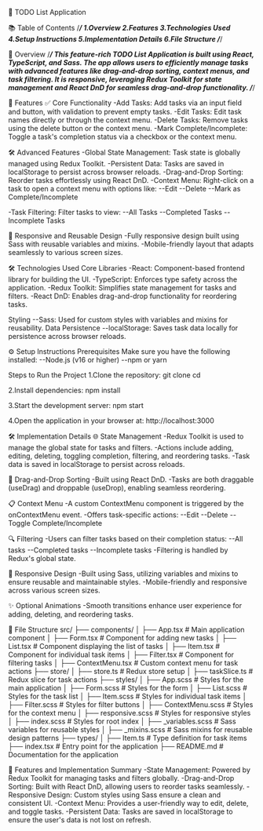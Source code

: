 📝 TODO List Application


📚 Table of Contents
/*******************************/
1.Overview
2.Features
3.Technologies Used
4.Setup Instructions
5.Implementation Details
6.File Structure
/*******************************/


🧐 Overview
/*******************************/
This feature-rich TODO List Application is built using React, TypeScript, and Sass. The app allows users to efficiently manage tasks with advanced features like drag-and-drop sorting, context menus, and task filtering. It is responsive, leveraging Redux Toolkit for state management and React DnD for seamless drag-and-drop functionality.
/*******************************/


🚀 Features
✅ Core Functionality
-Add Tasks: Add tasks via an input field and button, with validation to prevent empty tasks.
-Edit Tasks: Edit task names directly or through the context menu.
-Delete Tasks: Remove tasks using the delete button or the context menu.
-Mark Complete/Incomplete: Toggle a task's completion status via a checkbox or the context menu.


🛠 Advanced Features
-Global State Management: Task state is globally managed using Redux Toolkit.
-Persistent Data: Tasks are saved in localStorage to persist across browser reloads.
-Drag-and-Drop Sorting: Reorder tasks effortlessly using React DnD.
-Context Menu: Right-click on a task to open a context menu with options like:
     --Edit
     --Delete
     --Mark as Complete/Incomplete

-Task Filtering: Filter tasks to view:
     --All Tasks
     --Completed Tasks
     --Incomplete Tasks


📱 Responsive and Reusable Design
-Fully responsive design built using Sass with reusable variables and mixins.
-Mobile-friendly layout that adapts seamlessly to various screen sizes.


🛠️ Technologies Used
Core Libraries
-React: Component-based frontend library for building the UI.
-TypeScript: Enforces type safety across the application.
-Redux Toolkit: Simplifies state management for tasks and filters.
-React DnD: Enables drag-and-drop functionality for reordering tasks.


Styling
--Sass: Used for custom styles with variables and mixins for reusability.
Data Persistence
--localStorage: Saves task data locally for persistence across browser reloads.


⚙️ Setup Instructions
Prerequisites
Make sure you have the following installed:
--Node.js (v16 or higher)
--npm or yarn

Steps to Run the Project
1.Clone the repository:
git clone <repository-url>
cd <repository-directory>

2.Install dependencies:
npm install

3.Start the development server:
npm start

4.Open the application in your browser at:
http://localhost:3000


🛠️ Implementation Details
🌐 State Management
-Redux Toolkit is used to manage the global state for tasks and filters.
-Actions include adding, editing, deleting, toggling completion, filtering, and reordering tasks.
-Task data is saved in localStorage to persist across reloads.


🔄 Drag-and-Drop Sorting
-Built using React DnD.
-Tasks are both draggable (useDrag) and droppable (useDrop), enabling seamless reordering.


📋 Context Menu
-A custom ContextMenu component is triggered by the onContextMenu event.
-Offers task-specific actions:
     --Edit
     --Delete
     --Toggle Complete/Incomplete


🔍 Filtering
-Users can filter tasks based on their completion status:
     --All tasks
     --Completed tasks
     --Incomplete tasks
-Filtering is handled by Redux's global state.


🎨 Responsive Design
-Built using Sass, utilizing variables and mixins to ensure reusable and maintainable styles.
-Mobile-friendly and responsive across various screen sizes.


✨ Optional Animations
-Smooth transitions enhance user experience for adding, deleting, and reordering tasks.


📂 File Structure
src/
├── components/
│   ├── App.tsx          # Main application component
│   ├── Form.tsx         # Component for adding new tasks
│   ├── List.tsx         # Component displaying the list of tasks
│   ├── Item.tsx         # Component for individual task items
│   ├── Filter.tsx       # Component for filtering tasks
│   ├── ContextMenu.tsx  # Custom context menu for task actions
├── store/
│   ├── store.ts         # Redux store setup
│   ├── taskSlice.ts     # Redux slice for task actions
├── styles/
│   ├── App.scss         # Styles for the main application
│   ├── Form.scss        # Styles for the form
│   ├── List.scss        # Styles for the task list
│   ├── Item.scss        # Styles for individual task items
│   ├── Filter.scss      # Styles for filter buttons
│   ├── ContextMenu.scss # Styles for the context menu
│   ├── responsive.scss  # Styles for responsive styles
│   ├── index.scss       # Styles for root index
│   ├── _variables.scss  # Sass variables for reusable styles
│   ├── _mixins.scss     # Sass mixins for reusable design patterns
├── types/
│   ├── Item.ts          # Type definition for task items
├── index.tsx            # Entry point for the application
├── README.md            # Documentation for the application


🎯 Features and Implementation Summary
-State Management: Powered by Redux Toolkit for managing tasks and filters globally.
-Drag-and-Drop Sorting: Built with React DnD, allowing users to reorder tasks seamlessly.
-Responsive Design: Custom styles using Sass ensure a clean and consistent UI.
-Context Menu: Provides a user-friendly way to edit, delete, and toggle tasks.
-Persistent Data: Tasks are saved in localStorage to ensure the user's data is not lost on refresh.